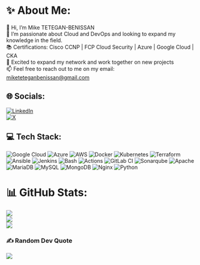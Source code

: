 <!--
- 👋 Hi, I’m Mike , 
- 👀 I’m interested in ...
- 🌱 I’m currently learning ...
- 💞️ I’m looking to collaborate on ...
- 📫 How to reach me ...
- 😄 Pronouns: ...
- ⚡ Fun fact: ...

miketetegan/miketetegan is a ✨ special ✨ repository because its `README.md` (this file) appears on your GitHub profile.
You can click the Preview link to take a look at your changes.
--->

# ✨ About Me:
👋 Hi, I’m Mike TETEGAN-BENISSAN<br>
👀 I’m passionate about Cloud and DevOps and looking to expand my knowledge in the field.<br>
📚 Certifications: Cisco CCNP | FCP Cloud Security | Azure | Google Cloud | CKA <br>
👯 Excited to expand my network and work together on new projects <br>
📫 Feel free to reach out to me on my email: miketeteganbenissan@gmail.com
<!--[here](mailto:miketeteganbenissan@gmail.com)-->


## 🌐 Socials:
[![LinkedIn](https://img.shields.io/badge/LinkedIn-Connect%20with%20me-blue?style=flat&logo=linkedin&logoColor=white)](https://linkedin.com/in/miketetegan/)<br> [![X](https://img.shields.io/badge/X-Follow%20me-brightblue?style=for-the-badge&logo=x&logoColor=white)](https://x.com/miketetegan) 


## 💻 Tech Stack: 
![Google Cloud](https://img.shields.io/badge/Google_Cloud-4285F4?style=for-the-badge&logo=google-cloud&logoColor=white) ![Azure](https://custom-icon-badges.demolab.com/badge/Microsoft%20Azure-0089D6?style=for-the-badge&logo=msazure&logoColor=white) ![AWS](https://img.shields.io/badge/AWS-232F3E?style=for-the-badge&logo=amazonwebservices&logoColor=white) ![Docker](https://img.shields.io/badge/docker-%230db7ed.svg?style=for-the-badge&logo=docker&logoColor=white) ![Kubernetes](https://img.shields.io/badge/kubernetes-%23326ce5.svg?style=for-the-badge&logo=kubernetes&logoColor=white) ![Terraform](https://img.shields.io/badge/terraform-%235835CC.svg?style=for-the-badge&logo=terraform&logoColor=white) ![Ansible](https://img.shields.io/badge/Ansible-000000?style=for-the-badge&logo=ansible&logoColor=white) ![Jenkins](https://img.shields.io/badge/Jenkins-FFCA33?logo=jenkins&logoColor=black&style=for-the-badge) ![Bash](https://img.shields.io/badge/Bash-4EAA25?logo=gnu-bash&logoColor=white&style=for-the-badge) ![Actions](https://img.shields.io/badge/GitHub%20Actions-2088FF?logo=githubactions&logoColor=white&style=for-the-badge) ![GitLab CI](https://img.shields.io/badge/GitLab%20CI-FC6D26?style=for-the-badge&logo=gitlab&logoColor=fff) ![Sonarqube](https://img.shields.io/badge/Sonarqube-5190cf?style=for-the-badge&logo=sonarqube&logoColor=white) ![Apache](https://img.shields.io/badge/apache-%23D42029.svg?style=for-the-badge&logo=apache&logoColor=white) ![MariaDB](https://img.shields.io/badge/MariaDB-003545?style=for-the-badge&logo=mariadb&logoColor=white) ![MySQL](https://img.shields.io/badge/mysql-%2300f.svg?style=for-the-badge&logo=mysql&logoColor=white) ![MongoDB](https://img.shields.io/badge/MongoDB-%234ea94b.svg?style=for-the-badge&logo=mongodb&logoColor=white) ![Nginx](https://img.shields.io/badge/nginx-%23009639.svg?style=for-the-badge&logo=nginx&logoColor=white) ![Python](https://img.shields.io/badge/python-3670A0?style=for-the-badge&logo=python&logoColor=ffdd54)


# 📊 GitHub Stats:
![](https://github-readme-stats.vercel.app/api?username=miketetegan&theme=dark&hide_border=true&include_all_commits=false&count_private=true)<br/>
![](https://github-readme-streak-stats.herokuapp.com/?user=miketetegan&theme=dark&hide_border=true)<br/>
![](https://github-readme-stats.vercel.app/api/top-langs/?username=miketetegan&theme=dark&hide_border=true&include_all_commits=false&count_private=true&layout=compact)


### ✍️ Random Dev Quote
![](https://quotes-github-readme.vercel.app/api?type=horizontal&theme=radical)
